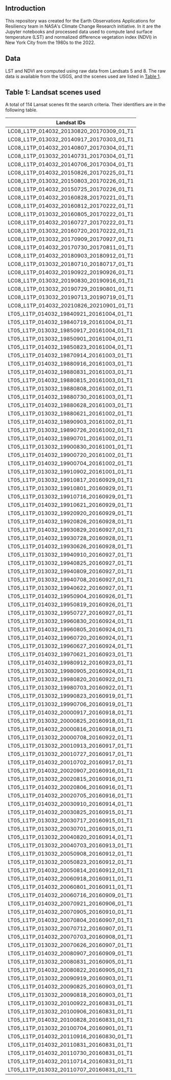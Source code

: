 

## Introduction

This repository was created for the Earth Observations Applications for Resiliency team in NASA's Climate Change Research initiative. In it are the Jupyter notebooks and processed data used to compute land surface temperature (LST) and normalized difference vegetation index (NDVI) in New York City from the 1980s to the 2022.

## Data

LST and NDVI are computed using raw data from Landsats 5 and 8. The raw data is available from the USGS, and the scenes used are listed in [Table 1](#landsatids).

## Table 1: Landsat scenes used <a id="landsatids"></a>

A total of 114 Lansat scenes fit the search criteria. Their identifiers are in the following table. 

| Landsat IDs |
|------------------------------------------|
| LC08_L1TP_014032_20130820_20170309_01_T1 |
| LC08_L1TP_013032_20140917_20170303_01_T1 |
| LC08_L1TP_014032_20140807_20170304_01_T1 |
| LC08_L1TP_013032_20140731_20170304_01_T1 |
| LC08_L1TP_014032_20140706_20170304_01_T1 |
| LC08_L1TP_014032_20150826_20170225_01_T1 |
| LC08_L1TP_013032_20150803_20170226_01_T1 |
| LC08_L1TP_014032_20150725_20170226_01_T1 |
| LC08_L1TP_014032_20160828_20170221_01_T1 |
| LC08_L1TP_014032_20160812_20170222_01_T1 |
| LC08_L1TP_013032_20160805_20170222_01_T1 |
| LC08_L1TP_014032_20160727_20170222_01_T1 |
| LC08_L1TP_013032_20160720_20170222_01_T1 |
| LC08_L1TP_013032_20170909_20170927_01_T1 |
| LC08_L1TP_014032_20170730_20170811_01_T1 |
| LC08_L1TP_014032_20180903_20180912_01_T1 |
| LC08_L1TP_013032_20180710_20180717_01_T1 |
| LC08_L1TP_014032_20190922_20190926_01_T1 |
| LC08_L1TP_013032_20190830_20190916_01_T1 |
| LC08_L1TP_013032_20190729_20190801_01_T1 |
| LC08_L1TP_013032_20190713_20190719_01_T1 |
| LC08_L1TP_014032_20210826_20210901_01_T1 |
| LT05_L1TP_014032_19840921_20161004_01_T1 |
| LT05_L1TP_014032_19840719_20161004_01_T1 |
| LT05_L1TP_013032_19850917_20161004_01_T1 |
| LT05_L1TP_013032_19850901_20161004_01_T1 |
| LT05_L1TP_014032_19850823_20161004_01_T1 |
| LT05_L1TP_014032_19870914_20161003_01_T1 |
| LT05_L1TP_014032_19880916_20161003_01_T1 |
| LT05_L1TP_014032_19880831_20161003_01_T1 |
| LT05_L1TP_014032_19880815_20161003_01_T1 |
| LT05_L1TP_013032_19880808_20161002_01_T1 |
| LT05_L1TP_014032_19880730_20161003_01_T1 |
| LT05_L1TP_014032_19880628_20161003_01_T1 |
| LT05_L1TP_013032_19880621_20161002_01_T1 |
| LT05_L1TP_014032_19890903_20161002_01_T1 |
| LT05_L1TP_013032_19890726_20161002_01_T1 |
| LT05_L1TP_014032_19890701_20161002_01_T1 |
| LT05_L1TP_013032_19900830_20161001_01_T1 |
| LT05_L1TP_014032_19900720_20161002_01_T1 |
| LT05_L1TP_014032_19900704_20161002_01_T1 |
| LT05_L1TP_013032_19910902_20161001_01_T1 |
| LT05_L1TP_013032_19910817_20160929_01_T1 |
| LT05_L1TP_013032_19910801_20160929_01_T1 |
| LT05_L1TP_013032_19910716_20160929_01_T1 |
| LT05_L1TP_014032_19910621_20160929_01_T1 |
| LT05_L1TP_013032_19920920_20160929_01_T1 |
| LT05_L1TP_014032_19920826_20160928_01_T1 |
| LT05_L1TP_014032_19930829_20160927_01_T1 |
| LT05_L1TP_014032_19930728_20160928_01_T1 |
| LT05_L1TP_014032_19930626_20160928_01_T1 |
| LT05_L1TP_013032_19940910_20160927_01_T1 |
| LT05_L1TP_013032_19940825_20160927_01_T1 |
| LT05_L1TP_013032_19940809_20160927_01_T1 |
| LT05_L1TP_013032_19940708_20160927_01_T1 |
| LT05_L1TP_013032_19940622_20160927_01_T1 |
| LT05_L1TP_014032_19950904_20160926_01_T1 |
| LT05_L1TP_014032_19950819_20160926_01_T1 |
| LT05_L1TP_013032_19950727_20160927_01_T1 |
| LT05_L1TP_013032_19960830_20160924_01_T1 |
| LT05_L1TP_014032_19960805_20160924_01_T1 |
| LT05_L1TP_014032_19960720_20160924_01_T1 |
| LT05_L1TP_013032_19960627_20160924_01_T1 |
| LT05_L1TP_014032_19970621_20160923_01_T1 |
| LT05_L1TP_014032_19980912_20160923_01_T1 |
| LT05_L1TP_013032_19980905_20160924_01_T1 |
| LT05_L1TP_013032_19980820_20160922_01_T1 |
| LT05_L1TP_013032_19980703_20160922_01_T1 |
| LT05_L1TP_013032_19990823_20160919_01_T1 |
| LT05_L1TP_013032_19990706_20160919_01_T1 |
| LT05_L1TP_014032_20000917_20160918_01_T1 |
| LT05_L1TP_013032_20000825_20160918_01_T1 |
| LT05_L1TP_014032_20000816_20160918_01_T1 |
| LT05_L1TP_013032_20000708_20160922_01_T1 |
| LT05_L1TP_013032_20010913_20160917_01_T1 |
| LT05_L1TP_013032_20010727_20160917_01_T1 |
| LT05_L1TP_014032_20010702_20160917_01_T1 |
| LT05_L1TP_014032_20020907_20160916_01_T1 |
| LT05_L1TP_013032_20020815_20160916_01_T1 |
| LT05_L1TP_014032_20020806_20160916_01_T1 |
| LT05_L1TP_014032_20020705_20160916_01_T1 |
| LT05_L1TP_014032_20030910_20160914_01_T1 |
| LT05_L1TP_014032_20030825_20160915_01_T1 |
| LT05_L1TP_013032_20030717_20160915_01_T1 |
| LT05_L1TP_013032_20030701_20160915_01_T1 |
| LT05_L1TP_013032_20040820_20160914_01_T1 |
| LT05_L1TP_013032_20040703_20160913_01_T1 |
| LT05_L1TP_013032_20050908_20160912_01_T1 |
| LT05_L1TP_013032_20050823_20160912_01_T1 |
| LT05_L1TP_014032_20050814_20160912_01_T1 |
| LT05_L1TP_014032_20060918_20160911_01_T1 |
| LT05_L1TP_014032_20060801_20160911_01_T1 |
| LT05_L1TP_014032_20060716_20160909_01_T1 |
| LT05_L1TP_014032_20070921_20160906_01_T1 |
| LT05_L1TP_014032_20070905_20160910_01_T1 |
| LT05_L1TP_014032_20070804_20160907_01_T1 |
| LT05_L1TP_013032_20070712_20160907_01_T1 |
| LT05_L1TP_014032_20070703_20160908_01_T1 |
| LT05_L1TP_013032_20070626_20160907_01_T1 |
| LT05_L1TP_014032_20080907_20160909_01_T1 |
| LT05_L1TP_013032_20080831_20160905_01_T1 |
| LT05_L1TP_014032_20080822_20160905_01_T1 |
| LT05_L1TP_013032_20090919_20160903_01_T1 |
| LT05_L1TP_014032_20090825_20160903_01_T1 |
| LT05_L1TP_013032_20090818_20160903_01_T1 |
| LT05_L1TP_013032_20100922_20160831_01_T1 |
| LT05_L1TP_013032_20100906_20160831_01_T1 |
| LT05_L1TP_014032_20100828_20160831_01_T1 |
| LT05_L1TP_013032_20100704_20160901_01_T1 |
| LT05_L1TP_014032_20110916_20160830_01_T1 |
| LT05_L1TP_014032_20110831_20160831_01_T1 |
| LT05_L1TP_014032_20110730_20160831_01_T1 |
| LT05_L1TP_014032_20110714_20160831_01_T1 |
| LT05_L1TP_013032_20110707_20160831_01_T1 |
